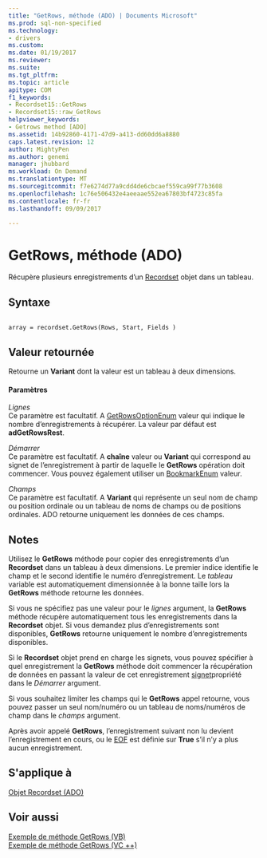 ```yaml
---
title: "GetRows, méthode (ADO) | Documents Microsoft"
ms.prod: sql-non-specified
ms.technology:
- drivers
ms.custom: 
ms.date: 01/19/2017
ms.reviewer: 
ms.suite: 
ms.tgt_pltfrm: 
ms.topic: article
apitype: COM
f1_keywords:
- Recordset15::GetRows
- Recordset15::raw_GetRows
helpviewer_keywords:
- Getrows method [ADO]
ms.assetid: 14b92860-4171-47d9-a413-dd60dd6a8880
caps.latest.revision: 12
author: MightyPen
ms.author: genemi
manager: jhubbard
ms.workload: On Demand
ms.translationtype: MT
ms.sourcegitcommit: f7e6274d77a9cdd4de6cbcaef559ca99f77b3608
ms.openlocfilehash: 1c76e506432e4aeeaae552ea67803bf4723c85fa
ms.contentlocale: fr-fr
ms.lasthandoff: 09/09/2017

---
```

# <a name="getrows-method-ado"></a>GetRows, méthode (ADO)
Récupère plusieurs enregistrements d’un [Recordset](../../../ado/reference/ado-api/recordset-object-ado.md) objet dans un tableau.  
  
## <a name="syntax"></a>Syntaxe  
  
```  
  
array = recordset.GetRows(Rows, Start, Fields )  
```  
  
## <a name="return-value"></a>Valeur retournée  
 Retourne un **Variant** dont la valeur est un tableau à deux dimensions.  
  
#### <a name="parameters"></a>Paramètres  
 *Lignes*  
 Ce paramètre est facultatif. A [GetRowsOptionEnum](../../../ado/reference/ado-api/getrowsoptionenum.md) valeur qui indique le nombre d’enregistrements à récupérer. La valeur par défaut est **adGetRowsRest**.  
  
 *Démarrer*  
 Ce paramètre est facultatif. A **chaîne** valeur ou **Variant** qui correspond au signet de l’enregistrement à partir de laquelle le **GetRows** opération doit commencer. Vous pouvez également utiliser un [BookmarkEnum](../../../ado/reference/ado-api/bookmarkenum.md) valeur.  
  
 *Champs*  
 Ce paramètre est facultatif. A **Variant** qui représente un seul nom de champ ou position ordinale ou un tableau de noms de champs ou de positions ordinales. ADO retourne uniquement les données de ces champs.  
  
## <a name="remarks"></a>Notes  
 Utilisez le **GetRows** méthode pour copier des enregistrements d’un **Recordset** dans un tableau à deux dimensions. Le premier indice identifie le champ et le second identifie le numéro d’enregistrement. Le *tableau* variable est automatiquement dimensionnée à la bonne taille lors la **GetRows** méthode retourne les données.  
  
 Si vous ne spécifiez pas une valeur pour le *lignes* argument, la **GetRows** méthode récupère automatiquement tous les enregistrements dans la **Recordset** objet. Si vous demandez plus d’enregistrements sont disponibles, **GetRows** retourne uniquement le nombre d’enregistrements disponibles.  
  
 Si le **Recordset** objet prend en charge les signets, vous pouvez spécifier à quel enregistrement la **GetRows** méthode doit commencer la récupération de données en passant la valeur de cet enregistrement [signet](../../../ado/reference/ado-api/bookmark-property-ado.md)propriété dans le *Démarrer* argument.  
  
 Si vous souhaitez limiter les champs qui le **GetRows** appel retourne, vous pouvez passer un seul nom/numéro ou un tableau de noms/numéros de champ dans le *champs* argument.  
  
 Après avoir appelé **GetRows**, l’enregistrement suivant non lu devient l’enregistrement en cours, ou le [EOF](../../../ado/reference/ado-api/bof-eof-properties-ado.md) est définie sur **True** s’il n’y a plus aucun enregistrement.  
  
## <a name="applies-to"></a>S'applique à  
 [Objet Recordset (ADO)](../../../ado/reference/ado-api/recordset-object-ado.md)  
  
## <a name="see-also"></a>Voir aussi  
 [Exemple de méthode GetRows (VB)](../../../ado/reference/ado-api/getrows-method-example-vb.md)   
 [Exemple de méthode GetRows (VC ++)](../../../ado/reference/ado-api/getrows-method-example-vc.md)   

